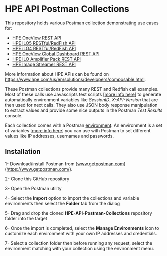 # HPE API Postman Collections

This repository holds various Postman collection demonstrating use cases for:
- [HPE OneView REST API](http://h17007.www1.hpe.com/docs/enterprise/servers/oneview4.2/cicf-api/en/index.html)
- [HPE iLO5 RESTful/RedFish API](https://hewlettpackard.github.io/ilo-rest-api-docs/ilo5/)
- [HPE iLO4 RESTful/RedFish API](https://hewlettpackard.github.io/ilo-rest-api-docs/ilo4/)
- [HPE OneView Global Dashboard REST API](http://app.swaggerhub.com/apis/hpe-global-dashboard/hpe-one_view_global_dashboard_rest_api/2)
- [HPE iLO Amplifier Pack REST API](https://hewlettpackard.github.io/iLOAmpPack-Redfish-API-Docs/)
- [HPE Image Streamer REST API](https://techhub.hpe.com/eginfolib/synergy/image_streamer/5.2/i3s-api-ref/en/api-docs/1600/index.html)

More information about HPE APIs can be found on https://www.hpe.com/us/en/solutions/developers/composable.html.

These Postman collections provide many REST and Redfish call examples. Most of these calls use Javascripts test scripts [[more info here](https://learning.getpostman.com/docs/postman/scripts/test_scripts/)] to generate automatically environment variables like *SessionID*, *X-API-Version* that are then used for next calls. They also use JSON body response manipulation to extract values and provide some nice outputs in the Postman *Test Results* console.  

Each collection comes with a Postman [environment](https://learning.postman.com/docs/sending-requests/managing-environments/). An environment is a set of variables [[more info here](https://learning.getpostman.com/docs/postman/environments_and_globals/variables/)] you can use with Postman to set different values like IP addresses, usernames and passwords. 

## Installation

1- Download/install Postman from [www.getpostman.com](https://www.getpostman.com/).

2- Clone this GitHub repository

3- Open the Postman utility 

4- Select the **Import** option to import the collections and variable environments then select the **Folder** tab from the dialog 

5- Drag and drop the cloned **HPE-API-Postman-Collections** repository folder into the target

6- Once the import is completed, select the **Manage Environments** icon to customize each environment with your own IP addresses and credentials. 

7- Select a collection folder then before running any request, select the environment matching with your collection using the environment menu. 

